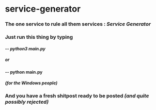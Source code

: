 #  service-generator

### The one service to rule all them services : *Service Generator*

### Just run this thing by typing 
#### -- *python3 main.py*
##### or
#### -- python main.py
##### (for the Windows people)

### And you have a fresh shitpost ready to be posted *(and quite possibly rejected)*